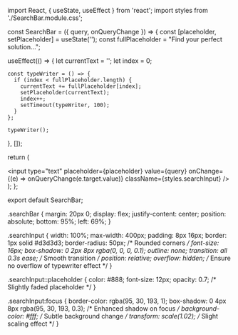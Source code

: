 import React, { useState, useEffect } from 'react';
import styles from './SearchBar.module.css';

const SearchBar = ({ query, onQueryChange }) => {
  const [placeholder, setPlaceholder] = useState('');
  const fullPlaceholder = "Find your perfect solution...";

  useEffect(() => {
    let currentText = '';
    let index = 0;

    const typeWriter = () => {
      if (index < fullPlaceholder.length) {
        currentText += fullPlaceholder[index];
        setPlaceholder(currentText);
        index++;
        setTimeout(typeWriter, 100);
      }
    };

    typeWriter();
  }, []);

  return (
    <div className={styles.searchBar}>
      <input
        type="text"
        placeholder={placeholder}
        value={query}
        onChange={(e) => onQueryChange(e.target.value)}
        className={styles.searchInput}
      />
    </div>
  );
};

export default SearchBar;



.searchBar {
  margin: 20px 0;
  display: flex;
  justify-content: center;
  position: absolute;
  bottom: 95%;
  left: 69%;
}

.searchInput {
  width: 100%;
  max-width: 400px;
  padding: 8px 16px;
  border: 1px solid #d3d3d3;
  border-radius: 50px; /* Rounded corners */
  font-size: 16px;
  box-shadow: 0 2px 8px rgba(0, 0, 0, 0.1);
  outline: none;
  transition: all 0.3s ease; /* Smooth transition */
  position: relative;
  overflow: hidden; /* Ensure no overflow of typewriter effect */
}

.searchInput::placeholder {
  color: #888;
  font-size: 12px;
  opacity: 0.7; /* Slightly faded placeholder */
}

.searchInput:focus {
  border-color: rgba(95, 30, 193, 1);
  box-shadow: 0 4px 8px rgba(95, 30, 193, 0.3); /* Enhanced shadow on focus */
  background-color: #fff; /* Subtle background change */
  transform: scale(1.02); /* Slight scaling effect */
}

